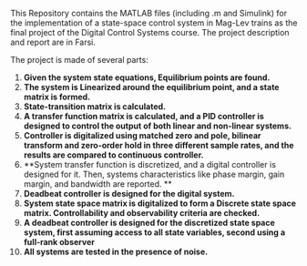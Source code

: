 This Repository contains the MATLAB files (including .m and Simulink) for the implementation of a state-space control system in Mag-Lev trains as the final project of the Digital Control Systems course. The project description and report are in Farsi.

The project is made of several parts:
1. **Given the system state equations, Equilibrium points are found.**
2. **The system is Linearized around the equilibrium point, and a state matrix is formed.**
3. **State-transition matrix is calculated.**
4. **A transfer function matrix is calculated, and a PID controller is designed to control the output of both linear and non-linear systems.**
5. **Controller is digitalized using matched zero and pole, bilinear transform and zero-order hold in three different sample rates, and the results are compared to continuous controller.**
6. **System transfer function is discretized, and a digital controller is designed for it. Then, systems characteristics like phase margin, gain margin, and bandwidth are reported. **
7. **Deadbeat controller is designed for the digital system.**
8. **System state space matrix is digitalized to form a Discrete state space matrix. Controllability and observability criteria are checked.**
9. **A deadbeat controller is designed for the discretized state space system, first assuming access to all state variables, second using a full-rank observer**
10. **All systems are tested in the presence of noise.**
